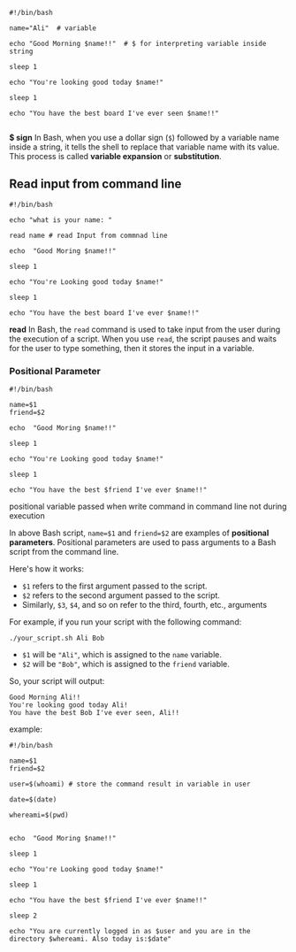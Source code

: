 
```
#!/bin/bash

name="Ali"  # variable 

echo "Good Morning $name!!"  # $ for interpreting variable inside string

sleep 1

echo "You're looking good today $name!"

sleep 1

echo "You have the best board I've ever seen $name!!"


```

**$ sign** In Bash, when you use a dollar sign (`$`) followed by a variable name inside a string, it tells the shell to replace that variable name with its value. This process is called **variable expansion** or **substitution**.


## Read input from command line

```
#!/bin/bash

echo "what is your name: "

read name # read Input from commnad line

echo  "Good Moring $name!!"

sleep 1

echo "You're Looking good today $name!"

sleep 1

echo "You have the best board I've ever $name!!"
```

**read** In Bash, the `read` command is used to take input from the user during the execution of a script. When you use `read`, the script pauses and waits for the user to type something, then it stores the input in a variable.


### Positional Parameter


```
#!/bin/bash

name=$1
friend=$2

echo  "Good Moring $name!!"

sleep 1

echo "You're Looking good today $name!"

sleep 1

echo "You have the best $friend I've ever $name!!"
```


positional variable passed when write command in command line not during execution

In above Bash script, `name=$1` and `friend=$2` are examples of **positional parameters**. Positional parameters are used to pass arguments to a Bash script from the command line.

Here's how it works:

- `$1` refers to the first argument passed to the script.
- `$2` refers to the second argument passed to the script.
- Similarly, `$3`, `$4`, and so on refer to the third, fourth, etc., arguments

For example, if you run your script with the following command:

```
./your_script.sh Ali Bob
```

- `$1` will be `"Ali"`, which is assigned to the `name` variable.
- `$2` will be `"Bob"`, which is assigned to the `friend` variable.


So, your script will output:

```
Good Morning Ali!!
You're looking good today Ali!
You have the best Bob I've ever seen, Ali!!

```

example:

```
#!/bin/bash

name=$1
friend=$2

user=$(whoami) # store the command result in variable in user

date=$(date)

whereami=$(pwd)


echo  "Good Moring $name!!"

sleep 1

echo "You're Looking good today $name!"

sleep 1

echo "You have the best $friend I've ever $name!!"

sleep 2

echo "You are currently logged in as $user and you are in the directory $whereami. Also today is:$date"
```